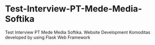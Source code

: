 # Test-Interview-PT-Mede-Media-Softika
Test Interview PT Mede Media  Softika. Website Development Komoditas developed by using Flask Web Framework
